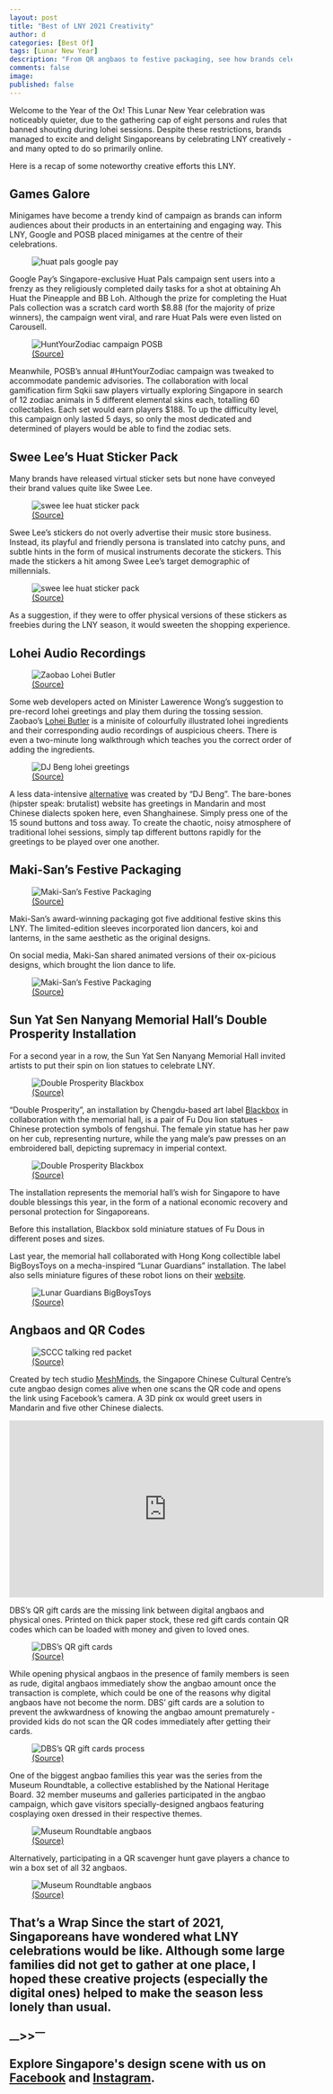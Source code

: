 ```yaml
---
layout: post
title: "Best of LNY 2021 Creativity"
author: d
categories: [Best Of]
tags: [Lunar New Year]
description: "From QR angbaos to festive packaging, see how brands celebrated LNY creatively."
comments: false
image: 
published: false
---
```


Welcome to the Year of the Ox! This Lunar New Year celebration was noticeably quieter, due to the gathering cap of eight persons and rules that banned shouting during lohei sessions. Despite these restrictions, brands managed to excite and delight Singaporeans by celebrating LNY creatively - and many opted to do so primarily online.

Here is a recap of some noteworthy creative efforts this LNY.

<h2>Games Galore</h2>
Minigames have become a trendy kind of campaign as brands can inform audiences about their products in an entertaining and engaging way. This LNY, Google and POSB placed minigames at the centre of their celebrations. 

<figure>
<img src="https://i.imgur.com/OJsQzNZ.png" alt="huat pals google pay">
</figure>

Google Pay’s Singapore-exclusive Huat Pals campaign sent users into a frenzy as they religiously completed daily tasks for a shot at obtaining Ah Huat the Pineapple and BB Loh. Although the prize for completing the Huat Pals collection was a scratch card worth $8.88 (for the majority of prize winners), the campaign went viral, and rare Huat Pals were even listed on Carousell. 

<figure>
<img src="https://i.imgur.com/Mz6oo1a.png" alt="HuntYourZodiac campaign POSB">
<figcaption><a href="https://riverhongbao.sg/contests-posb-hunt-your-zodiac.html" target="_blank">(Source)</a></figcaption>
</figure>

Meanwhile, POSB’s annual #HuntYourZodiac campaign was tweaked to accommodate pandemic advisories. The collaboration with local gamification firm Sqkii saw players virtually exploring Singapore in search of 12 zodiac animals in 5 different elemental skins each, totalling 60 collectables. Each set would earn players $188. To up the difficulty level, this campaign only lasted 5 days, so only the most dedicated and determined of players would be able to find the zodiac sets. 

<h2>Swee Lee’s Huat Sticker Pack</h2>
Many brands have released virtual sticker sets but none have conveyed their brand values quite like Swee Lee. 

<figure>
<img src="https://i.imgur.com/21nqOdh.png" alt="swee lee huat sticker pack">
<figcaption><a href="https://t.me/addstickers/sweeleehuatstickerpack" target="_blank">(Source)</a></figcaption>
</figure>

Swee Lee’s stickers do not overly advertise their music store business. Instead, its playful and friendly persona is translated into catchy puns, and subtle hints in the form of musical instruments decorate the stickers. This made the stickers a hit among Swee Lee’s target demographic of millennials.

<figure>
<img src="https://i.imgur.com/WWQaXEo.png" alt="swee lee huat sticker pack">
<figcaption><a href="https://t.me/addstickers/sweeleehuatstickerpack" target="_blank">(Source)</a></figcaption>
</figure>

As a suggestion, if they were to offer physical versions of these stickers as freebies during the LNY season, it would sweeten the shopping experience. 

<h2>Lohei Audio Recordings</h2>
<figure>
<img src="https://i.imgur.com/e0RRId5.png" alt="Zaobao Lohei Butler">
<figcaption><a href="https://interactive.zaobao.com/2021/cny-lohei/" target="_blank">(Source)</a></figcaption>
</figure>

Some web developers acted on Minister Lawerence Wong’s suggestion to pre-record lohei greetings and play them during the tossing session. Zaobao’s <a href="https://interactive.zaobao.com/2021/cny-lohei/" target="_blank">Lohei Butler</a> is a minisite of colourfully illustrated lohei ingredients and their corresponding audio recordings of auspicious cheers. There is even a two-minute long walkthrough which teaches you the correct order of adding the ingredients.

<figure>
<img src="https://i.imgur.com/QSOSMoT.png" alt="DJ Beng lohei greetings">
<figcaption><a href="http://djbeng.com/lohei.html" target="_blank">(Source)</a></figcaption>
</figure>

A less data-intensive <a href="http://djbeng.com/lohei.html" target="_blank">alternative</a> was created by “DJ Beng”. The bare-bones (hipster speak: brutalist) website has greetings in Mandarin and most Chinese dialects spoken here, even Shanghainese. Simply press one of the 15 sound buttons and toss away. To create the chaotic, noisy atmosphere of traditional lohei sessions, simply tap different buttons rapidly for the greetings to be played over one another.

<h2>Maki-San’s Festive Packaging</h2>
<figure>
<img src="https://i.imgur.com/2cEtrkH.png" alt="Maki-San’s Festive Packaging">
<figcaption><a href="https://www.instagram.com/rollwithmakisan/" target="_blank">(Source)</a></figcaption>
</figure>

Maki-San’s award-winning packaging got five additional festive skins this LNY. The limited-edition sleeves incorporated lion dancers, koi and lanterns, in the same aesthetic as the original designs. 

On social media, Maki-San shared animated versions of their ox-picious designs, which brought the lion dance to life. 

<figure>
<img src="https://i.imgur.com/8LFFfY2.mp4" alt="Maki-San’s Festive Packaging">
<figcaption><a href="https://www.instagram.com/rollwithmakisan/" target="_blank">(Source)</a></figcaption>
</figure>

<h2>Sun Yat Sen Nanyang Memorial Hall’s Double Prosperity Installation</h2>
For a second year in a row, the Sun Yat Sen Nanyang Memorial Hall invited artists to put their spin on lion statues to celebrate LNY.

<figure>
<img src="https://i.imgur.com/ZkenU7b.jpg" alt="Double Prosperity Blackbox">
<figcaption><a href="https://www.facebook.com/sysnmh/photos/3768231503222695" target="_blank">(Source)</a></figcaption>
</figure>

“Double Prosperity”, an installation by Chengdu-based art label <a href="https://www.facebook.com/blackboxdoll/" target="_blank">Blackbox</a> in collaboration with the memorial hall, is a pair of Fu Dou lion statues - Chinese protection symbols of fengshui. The female yin statue has her paw on her cub, representing nurture, while the yang male’s paw presses on an embroidered ball, depicting supremacy in imperial context. 

<figure>
<img src="https://i.imgur.com/yAz1zgZ.jpg" alt="Double Prosperity Blackbox">
<figcaption><a href="https://www.facebook.com/sysnmh/posts/3763138470398665" target="_blank">(Source)</a></figcaption>
</figure>

The installation represents the memorial hall’s wish for Singapore to have double blessings this year, in the form of a national economic recovery and personal protection for Singaporeans. 

Before this installation, Blackbox sold miniature statues of Fu Dous in different poses and sizes. 

Last year, the memorial hall collaborated with Hong Kong collectible label BigBoysToys on a mecha-inspired “Lunar Guardians” installation. The label also sells miniature figures of these robot lions on their <a href="https://www.facebook.com/blackboxdoll/posts/2633097006798981" target="_blank">website</a>. 

<figure>
<img src="https://i.imgur.com/7LsnSSW.jpg" alt="Lunar Guardians BigBoysToys">
<figcaption><a href="https://www.facebook.com/sysnmh/photos/2742595699119619" target="_blank">(Source)</a></figcaption>
</figure>

<h2>Angbaos and QR Codes</h2>
<figure>
<img src="https://i.imgur.com/GwjPRas.jpg" alt="SCCC talking red packet">
<figcaption><a href="https://singaporeccc.org.sg/events/sccc-talking-red-packet-2021/" target="_blank">(Source)</a></figcaption>
</figure>

Created by tech studio <a href="https://www.meshminds.com/" target="_blank">MeshMinds</a>, the Singapore Chinese Cultural Centre’s cute angbao design comes alive when one scans the QR code and opens the link using Facebook’s camera. A 3D pink ox would greet users in Mandarin and five other Chinese dialects. 

<div class="video-responsive"><iframe width="560" height="315" src="https://www.youtube.com/embed/wMx_kkh1nik" frameborder="0" allow="accelerometer; autoplay; clipboard-write; encrypted-media; gyroscope; picture-in-picture" allowfullscreen></iframe></div>

DBS’s QR gift cards are the missing link between digital angbaos and physical ones. Printed on thick paper stock, these red gift cards contain QR codes which can be loaded with money and given to loved ones. 

<figure>
<img src="https://i.imgur.com/MutY0kh.jpg" alt="DBS’s QR gift cards">
<figcaption><a href="https://www.dbs.com.sg/personal/promotion/dbs-qr-gift" target="_blank">(Source)</a></figcaption>
</figure>

While opening physical angbaos in the presence of family members is seen as rude, digital angbaos immediately show the angbao amount once the transaction is complete, which could be one of the reasons why digital angbaos have not become the norm. DBS’ gift cards are a solution to prevent the awkwardness of knowing the angbao amount prematurely - provided kids do not scan the QR codes immediately after getting their cards. 

<figure>
<img src="https://i.imgur.com/vVIruG2.png" alt="DBS’s QR gift cards process">
<figcaption><a href="https://www.dbs.com.sg/personal/promotion/dbs-qr-gift" target="_blank">(Source)</a></figcaption>
</figure>

One of the biggest angbao families this year was the series from the Museum Roundtable, a collective established by the National Heritage Board. 32 member museums and galleries participated in the angbao campaign, which gave visitors specially-designed angbaos featuring cosplaying oxen dressed in their respective themes.

<figure>
<img src="https://i.imgur.com/rtkkCjj.jpg" alt="Museum Roundtable angbaos">
<figcaption><a href="https://www.facebook.com/sysnmh/photos/3724390940940085" target="_blank">(Source)</a></figcaption>
</figure>

Alternatively, participating in a QR scavenger hunt gave players a chance to win a box set of all 32 angbaos. 

<figure>
<img src="https://i.imgur.com/8V2fzFO.png" alt="Museum Roundtable angbaos">
<figcaption><a href="https://www.facebook.com/ILoveMuseums/photos/10158727264783418" target="_blank">(Source)</a></figcaption>
</figure>

<h2>That’s a Wrap<h/2>
Since the start of 2021, Singaporeans have wondered what LNY celebrations would be like. Although some large families did not get to gather at one place, I hoped these creative projects (especially the digital ones) helped to make the season less lonely than usual.

<strong><sub>—</sub>><sub></sub>><sup>—</sup></strong>

Explore Singapore's design scene with us on <a href="https://www.facebook.com/designinsingapore/">Facebook</a> and <a href="https://www.instagram.com/designinsingapore/">Instagram</a>. 
